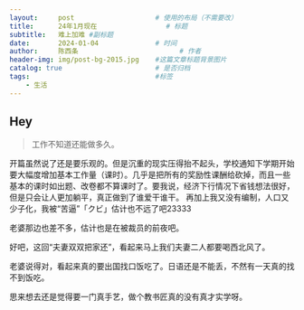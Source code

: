 ```yaml
---
layout:     post   				    # 使用的布局（不需要改）
title:      24年1月现在 				# 标题 
subtitle:   难上加难 #副标题
date:       2024-01-04 				# 时间
author:     陈西条 						# 作者
header-img: img/post-bg-2015.jpg 	#这篇文章标题背景图片
catalog: true 						# 是否归档
tags:								#标签
    - 生活
---
```


## Hey

>工作不知道还能做多久。

  开篇虽然说了还是要乐观的。但是沉重的现实压得抬不起头，学校通知下学期开始要大幅度增加基本工作量（课时）。几乎是把所有的奖励性课酬给砍掉，而且一些基本的课时如出题、改卷都不算课时了。要我说，经济下行情况下省钱想法很好，但是只会让人更加躺平，真正做到了谁爱干谁干。  再加上我又没有编制，人口又少子化，我被“苦逼”「クビ」估计也不远了吧23333

  老婆那边也差不多，估计也是在被裁员的前夜吧。  

  好吧，这回“夫妻双双把家还”，看起来马上我们夫妻二人都要喝西北风了。  

 老婆说得对，看起来真的要出国找口饭吃了。日语还是不能丢，不然有一天真的找不到饭吃。  

思来想去还是觉得要一门真手艺，做个教书匠真的没有真才实学呀。